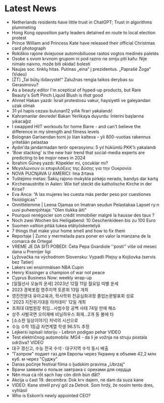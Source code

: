 # Latest News
-  Netherlands residents have little trust in ChatGPT; Trust in algorithms plummeting
-  Hong Kong opposition party leaders detained en route to local election protest
-  Prince William and Princess Kate have released their official Christmas card photograph
-  Rokiškio rajone dviejuose automobiliuose rastos vogtos medinės paletės
-  Osobe s ovom krvnom grupom ni pod razno ne smiju piti kafu: Nije nimalo naivno, može biti okidač bolesti
-  Naujas soc. tinklų hitas. Putinas „eina“ į prezidentus. „Paprašė Žoga“ (Video)
-  [ŽT] „Tai būtų išdavystė!“ Zalužnas rengia taikos derybas su Gerasimovu?
-  As a beauty editor I'm sceptical of hyped-up products, but Rare Beauty's Soft Pinch Liquid Blush is *that* good
-  Ahmet Hakan yazdı: İsrail protestosu vakur, haysiyetli ve galeyandan uzak olmalı
-  31 yıl hapis cezası bulunan12 yıllık firari yakalandı!
-  Kahramanlar devrede! Bakan Yerlikaya duyurdu: İnlerini başlarına yıkacağız
-  I swapped HIIT workouts for home Barre - and can't believe the difference in my strength and fitness levels
-  Bolognan Garisendan torni jo liian kalteva – yli 800-vuotias rakennus yritetään pelastaa
-  Aydın'da jandarmadan terör operasyonu: 5 yıl hükümlü PKK'lı yakalandı
-  'Bow stacking' is the new hair trend that social-media experts are predicting to be *major* news in 2024
-  İbrahim Güneş yazdı: Köpekler mi, çocuklar mı?
-  Μεγαλώνουν οι επιφυλάξεις της Δύσης για την Ουκρανία
-  NOVA PUCNjAVA U AMERICI: Ima žrtava
-  Tuštėjimo metas: Šakių rajono mokykla pirkėjo nerado, bandys dar kartą
-  Kirchenaustritte in Aalen: Wie tief steckt die katholische Kirche in der Krise?
-  Eva Anca: “A las mujeres les cuesta más perder peso por cuestiones fisiológicas”
-  Onnittelemme | Leena Ojamaa on Imatran seudun Pelastakaa Lapset ry:n uusi puheenjohtaja: "Olen tiukka äiti"
-  Pourquoi renégocier son crédit immobilier malgré la hausse des taux ?
-  Noch zwei Wochen bis Heiligabend: 10 Geschenkideen bis zu 100 Euro
-  Suomen valtion pitää tukea etätyöskentelyä
-  7 things that make your home smell and how to fix them
-  Reportaje | Zumo y mermelada para poner en valor la manzana de la comarca de Ortegal
-  VREME JE DA SITI POBEDI: Četa Pepa Gvardiole ''posti'' više od mesec dana u Premijer ligi
-  Lyžovačka na východnom Slovensku: Vypadli Plejsy a Kojšovka (servis bez Tatier)
-  Lakers vei ensimmäisen NBA Cupin
-  Henry Kissinger a champion of war not peace
-  Cyprus Business Now: weekly wrap-up
-  [일월선사 오늘의 운세] 2023년 12월 11일 월요일 띠별 운세
-  2023 경북포럼 영주지역 토론회 13일 개최
-  영진전문대 유아교육과, 학사학위 전공심화과정 졸업논문발표회 성료
-  '2023 지진위기대응 아카데미' 12일 개최
-  조희대 대법원장 취임…사법수장 공백 사태 74일 만에 해소
-  상주 사벌국면 오이재배 비닐하우스 화재…2개 동 불에 타
-  [소소한 일상이야기] 저녁의 시선으로
-  수능 수학 1등급 자연계열 학생 96.5% 추정
-  Lejkersi ispisali istoriju - Lebron podigao pehar VIDEO
-  Test električnog automobila: MG4 - da li je vožnja na struju postala održiva? VIDEO
-  대구 경신고, 수능 전국 수석 · 대구지역 수석 동시 배출
-  "Газпром" подает газ для Европы через Украину в объеме 42,2 млн куб. м через "Суджу"
-  Danas počinje festival filma o ljudskim pravima „Ubrzaj“
-  Врачи заявили о пользе завтрака с орехами для сердца
-  Nên mua cà rốt sạch hay còn dính bùn đất?
-  Akciјa u čast 19. decembra: Dok krv daјem, ne dam da suza kane
-  VIDEO: Kane strelil prvý gól za Detroit. Som hrdý, že nosím tento dres, vyhlásil
-  Who is Eskom’s newly appointed CEO?
